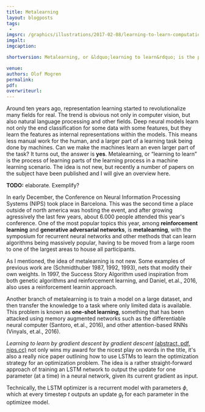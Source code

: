 ```yaml
---
title: Metalearning
layout: blogposts
tags:
 - 
imgsrc: /graphics/illustrations/2017-02-08/learning-to-learn-computation-graph.png
imgalt: 
imgcaption: 

shortversion: Metalearning, or &ldquo;learning to learn&rdquo; is the process of learning parts of the learning process in a machine learning scenario. The idea is not new, but recently a number of papers on the subject have been published and I will give an overview here.

venue: 
authors: Olof Mogren
permalink:
pdf: 
overwriteurl: 
---
```


<script src="https://cdn.mathjax.org/mathjax/latest/MathJax.js?config=TeX-AMS-MML_HTMLorMML" type="text/javascript"></script>

Around ten years ago, representation learning started to revolutionalize
many fields for real.
The trend is obvious not only in computer vision, but also
natural language processing and other fields.
Deep neural models learn not only the end classification for some
data with some features, but they learn the features as internal representations
within the models.
This means less manual work for the human, and a larger part of
a learning task being done by machines.
Can we make the machines learn an even larger part of the task?
It turns out, the answer is <strong>yes</strong>.
Metalearning, or &ldquo;learning to learn&rdquo; is the process of
learning parts of the learning process in a machine learning scenario.
The idea is not new, but recently a number of papers on the subject
have been published and I will give an overview here.

<strong>TODO:</strong> elaborate. Exemplify?


In early December, the Conference on Neural Information Processing Systems (NIPS)
took place in Barcelona. This was the second time a place outside of north
america was hosting the event, and after growing agressively the last few
years, about 6.000 people attended this year's conference.
One of the most popular topics this year, among <strong>reinforcement learning</strong>
and <strong>generative adversarial networks</strong>,
is <strong>metalearning</strong>, with the
symposium for recurrent neural networks and other methods that can learn algorithms
being massively popular, having to be moved from a large room
to one of the largest areas to house all participants.

As I mentioned, the idea of metalearning is not new.
Some examples of previous work are
(Schmidthuber 1987, 1992, 1993), nets that modify their own weights.
In 1997, the Success Story Algorithm used inspiration from both
genetic algorithms and reinforcement learning,
and Daniel, et.al., 2016, also uses a reinforcement learnin approach.

Another branch of metalearning is to train a model on a large dataset,
and then transfer the knowledge to a task where only limited data is available.
This problem is known as <strong>one-shot learning</strong>, something
that has been attacked using memory augmented networks such as
the differentiable neural computer (Santoro, et.al., 2016), and
other attention-based RNNs (Vinyals, et.al., 2016).

*Learning to learn by gradient descent by gradient descent*
[(abstract, pdf, nips.cc)](https://papers.nips.cc/paper/6461-learning-to-learn-by-gradient-descent-by-gradient-descent)
not only wins my award for the nicest play on words in the title,
it's also a really nice paper outlining how to use LSTMs to learn
the optimization strategy for an optimization problem.
The idea is a rather straight-forward approach of
training an LSTM network to output the update for one parameter (at a time)
in a neural network, given its current gradient as input.

Technically, the LSTM optimizer is a recurrent model with parameters $\phi$,
which at every timestep $t$ outputs an update $g_t$ for each parameter in
the optimizee model.



